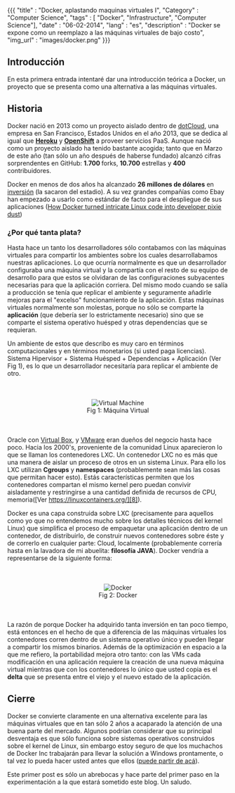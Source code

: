 {{{
    "title"    			: "Docker, aplastando maquinas virtuales I",
    "Category"			: "Computer Science",
    "tags"     			: [ "Docker", "Infrastructure", "Computer Science"],
    "date"     			: "06-02-2014",
    "lang"     			: "es",
    "description"  		: "Docker se expone como un reemplazo a las máquinas virtuales de bajo costo",
    "img_url"			: "images/docker.png"
}}}

[1]: https://www.dotcloud.com/
[2]: https://www.heroku.com/
[3]: https://www.openshift.com/
[4]: http://venturebeat.com/2014/01/21/dockers-open-source-bet-pays-off-with-15m-round/
[5]: http://venturebeat.com/2013/12/23/how-docker-turned-intricate-linux-code-into-developer-pixie-dust/
[6]: http://www.vmware.com/co
[7]: https://www.virtualbox.org/
[8]: https://linuxcontainers.org/
[9]: https://github.com/dotcloud/docker

## Introducción

En esta primera entrada intentaré dar una introducción teórica a Docker, un proyecto que se presenta como una alternativa a las máquinas virtuales.

## Historia

Docker nació en 2013 como un proyecto aislado dentro de [dotCloud][1], una empresa en San Francisco, Estados Unidos en el año 2013, que se dedica al igual que <strong>[Heroku][2]</strong> y <strong>[OpenShift][3]</strong> a proveer servicios PaaS. Aunque nació como un proyecto aislado ha tenido bastante acogida; tanto que en Marzo de este año (tan sólo un año después de haberse fundado) alcanzó cifras sorprendentes en GitHub: <strong> 1.700 </strong> forks, <strong>10.700</strong> estrellas y <strong>400</strong> contribuidores. 

Docker en menos de dos años ha alcanzado <strong>26 millones de dólares</strong> en [inversión][4] (la sacaron del estadio). A su vez grandes compañías como Ebay han empezado a usarlo como estándar de facto para el despliegue de sus aplicaciones ([How Docker turned intricate Linux code into developer pixie dust][5])

### ¿Por qué tanta plata?

Hasta hace un tanto los desarrolladores sólo contabamos con las máquinas virtuales para compartir los ambientes sobre los cuales desarrollabamos nuestras aplicaciones. Lo que ocurría normalmente es que un desarrollador configuraba una máquina virtual y la compartía con el resto de su equipo de desarrollo para que estos se olvidaran de las configuraciones subyacentes necesarias para que la aplicación corriera. Del mismo modo cuando se salía a producción se tenía que replicar el ambiente y seguramente añadirle mejoras para el "excelso" funcionamiento de la aplicación. Estas máquinas virtuales normalmente son molestas, porque no sólo se comparte la <strong>aplicación</strong> (que debería ser lo estrictamente necesario) sino que se comparte el sistema operativo huésped y otras dependencias que se requieran.

Un ambiente de estos que describo es muy caro en términos computacionales y en términos monetarios (si usted paga licencias). Sistema Hipervisor + Sistema Huésped + Dependencias + Aplicación (Ver Fig 1), es lo que un desarrollador necesitaría para replicar el ambiente de otro. 


<figure style='text-align:center; margin: 50px'>
	<img src='https://dl.dropboxusercontent.com/u/21608465/Personal%20Web/virtual_machine.png', alt='Virtual Machine', class='shadow'></img>
	<figcaption>Fig 1: Máquina Virtual</figcaption>
</figure>


Oracle con [Virtual Box][7], y [VMware][8] eran dueños del negocio hasta hace poco. Hacia los 2000's, proveniente de la comunidad Linux aparecieron lo que se llaman los contenedores LXC. Un contenedor LXC no es más que una manera de aislar un proceso de otros en un sistema Linux. Para ello los LXC utilizan <strong>Cgroups</strong> y <srong>__namespaces__</strong> (probablemente sean más las cosas que permitan hacer esto). Estás características permiten que los contenedores compartan el mismo kernel pero puedan convivir aisladamente y restringirse a una cantidad definida de recursos de CPU, memoria([Ver https://linuxcontainers.org/][8]). 

Docker es una capa construida sobre LXC (precisamente para aquellos como yo que no entendemos mucho sobre los detalles técnicos del kernel Linux) que simplifica el proceso de empaquetar una aplicación dentro de un contenedor, de distribuirlo, de construir nuevos contenedores sobre éste y de correrlo en cualquier parte: Cloud, localmente (probablemente correría hasta en la lavadora de mi abuelita: <strong>filosofía JAVA</strong>). Docker vendría a representarse de la siguiente forma:

<figure style='text-align:center; margin: 50px'>
	<img src='https://dl.dropboxusercontent.com/u/21608465/Personal%20Web/docker.png', alt='Docker', class='shadow'></img>
	<figcaption>Fig 2: Docker</figcaption>
</figure>

La razón de porque Docker ha adquirido tanta inversión en tan poco tiempo, está entonces en el hecho de que a diferencia de las máquinas virtuales los contenedores corren dentro de un sistema operativo único y pueden llegar a compartir los mismos binarios. Además de la optimización en espacio a la que me refiero, la portabilidad mejora otro tanto: con las VMs cada modificación en una aplicación requiere la creación de una nueva máquina virtual mientras que con los contenedores lo único que usted copia es el __delta__ que se presenta entre el viejo y el nuevo estado de la aplicación.

## Cierre

Docker se convierte claramente en una alternativa excelente para las máquinas virtuales que en tan sólo 2 años a acaparado la atención de una buena parte del mercado. Algunos podrían considerar que su principal desventaja es que sólo funciona sobre sistemas operativos construidos sobre el kernel de Linux, sin embargo estoy seguro de que los muchachos de Docker Inc trabajarán para llevar la solución a Windows prontamente, o tal vez lo pueda hacer usted antes que ellos ([puede partir de acá][9]).

Este primer post es sólo un abrebocas y hace parte del primer paso en la experimentación a la que estará sometido este blog. Un saludo.  
